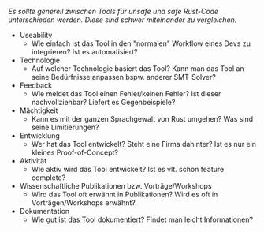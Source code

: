 *Es sollte generell zwischen Tools für unsafe und safe Rust-Code unterschieden werden. Diese sind schwer miteinander zu vergleichen.*

- Useability
	- Wie einfach ist das Tool in den "normalen" Workflow eines Devs zu integrieren? Ist es automatisiert?
- Technologie
	- Auf welcher Technologie basiert das Tool? Kann man das Tool an seine Bedürfnisse anpassen bspw. anderer SMT-Solver?
- Feedback
	- Wie meldet das Tool einen Fehler/keinen Fehler? Ist dieser nachvollziehbar? Liefert es Gegenbeispiele?
- Mächtigkeit
	- Kann es mit der ganzen Sprachgewalt von Rust umgehen? Was sind seine Limitierungen?
- Entwicklung
	- Wer hat das Tool entwickelt? Steht eine Firma dahinter? Ist es nur ein kleines Proof-of-Concept?
- Aktivität
	- Wie aktiv wird das Tool entwickelt? Ist es vlt. schon feature complete?
- Wissenschaftliche Publikationen bzw. Vorträge/Workshops
	- Wird das Tool oft erwähnt in Publikationen? Wird es oft in Vorträgen/Workshops erwähnt?
- Dokumentation
	- Wie gut ist das Tool dokumentiert? Findet man leicht Informationen?